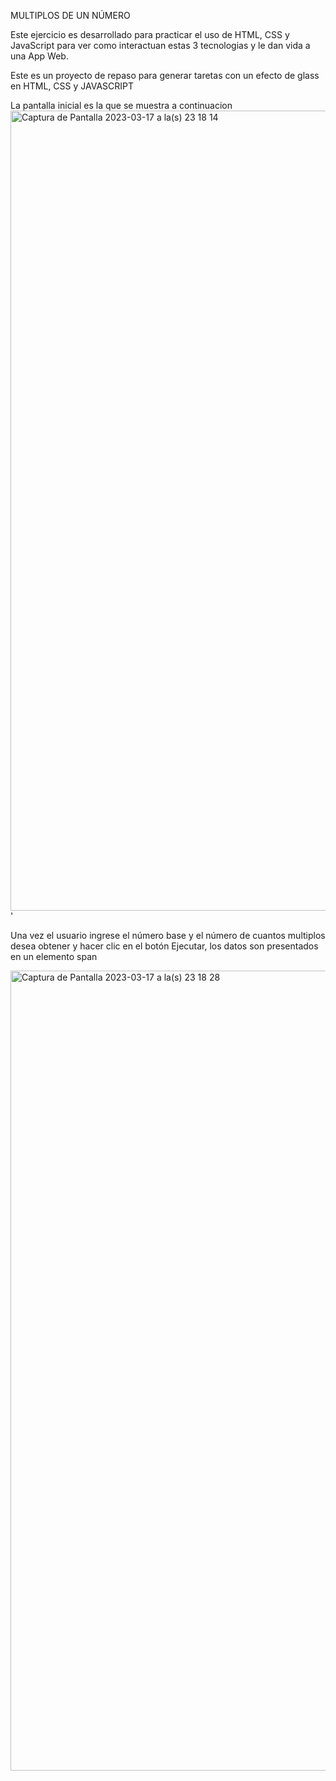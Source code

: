 MULTIPLOS DE UN NÚMERO

Este ejercicio es desarrollado para practicar el uso de HTML, CSS y JavaScript para ver como interactuan estas 3 tecnologias y le dan vida a una App Web.


Este es un proyecto de repaso para generar taretas con un efecto de glass en HTML, CSS y JAVASCRIPT


La pantalla inicial es la que se muestra a continuacion
<img width="1280" alt="Captura de Pantalla 2023-03-17 a la(s) 23 18 14" src="https://user-images.githubusercontent.com/4296104/226084379-344ab68d-1665-4494-a5d8-12c54908c9d9.png">'

Una vez el usuario ingrese el número base y el número de cuantos multiplos desea obtener y hacer clic en el botón Ejecutar, los datos son presentados en un elemento span

<img width="1280" alt="Captura de Pantalla 2023-03-17 a la(s) 23 18 28" src="https://user-images.githubusercontent.com/4296104/226084412-e10829bb-a8bd-4ceb-8bdf-2d01fe1d9322.png">
